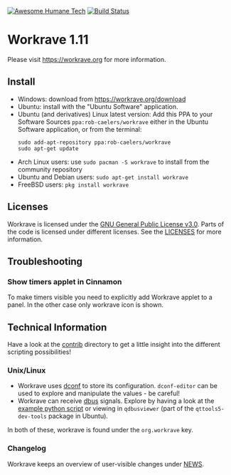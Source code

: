 [![Awesome Humane Tech](https://raw.githubusercontent.com/humanetech-community/awesome-humane-tech/main/humane-tech-badge.svg?sanitize=true)](https://github.com/humanetech-community/awesome-humane-tech)
[![Build Status](https://github.com/rcaelers/workrave/workflows/CI/badge.svg?branch=main)](https://github.com/rcaelers/workrave/actions)

# Workrave 1.11

Please visit https://workrave.org for more information.

## Install

- Windows: download from https://workrave.org/download
- Ubuntu: install with the "Ubuntu Software" application.
- Ubuntu (and derivatives) Linux latest version:
  Add this PPA to your Software Sources
  `ppa:rob-caelers/workrave`
  either in the Ubuntu Software application, or from the terminal:
  ```
  sudo add-apt-repository ppa:rob-caelers/workrave
  sudo apt-get update
  ```
- Arch Linux users: use `sudo pacman -S workrave` to install from the community repository
- Ubuntu and Debian users: `sudo apt-get install workrave`
- FreeBSD users: `pkg install workrave`

## Licenses

Workrave is licensed under the [GNU General Public License v3.0](https://www.gnu.org/licenses/gpl-3.0.html).
Parts of the code is licensed under different licenses. See the [LICENSES](LICENSES.md) for more information.

## Troubleshooting

### Show timers applet in Cinnamon

To make timers visible you need to explicitly add Workrave applet to a panel. In the other case only workrave icon is shown.

## Technical Information

Have a look at the [contrib](./contrib) directory to get a little insight into the different scripting possibilities!

### Unix/Linux

- Workrave uses [dconf](https://wiki.gnome.org/Projects/dconf) to store its configuration.
  `dconf-editor` can be used to explore and manipulate the values - be careful!
- Workrave can receive [dbus](https://www.freedesktop.org/wiki/Software/dbus/) signals.
  Explore by having a look at the [example python script](./libs/core/src/dbus-example.py) or viewing in `qdbusviewer` (part of the `qttools5-dev-tools` package in Ubuntu).

In both of these, workrave is found under the `org.workrave` key.

### Changelog

Workrave keeps an overview of user-visible changes under [NEWS](NEWS).
